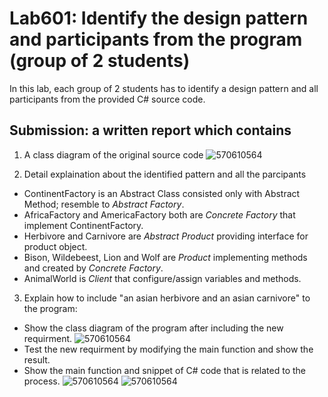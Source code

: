 # Lab601: Identify the design pattern and participants from the program (group of 2 students)

In this lab, each group of 2 students has to identify a design pattern and all participants 
from the provided C# source code. 

## Submission: a written report which contains

1. A class diagram of the original source code
![570610564](https://scontent-hkg3-1.xx.fbcdn.net/hphotos-xap1/v/t34.0-12/12077405_891275027616423_1246979541_n.jpg?oh=e483735ef79dc2749b26aed5e8c7e03d&oe=5610D87E)

2. Detail explaination about the identified pattern and all the parcipants
  - ContinentFactory is an Abstract Class consisted only with Abstract Method; resemble to *Abstract Factory*.
  - AfricaFactory and AmericaFactory both are *Concrete Factory* that implement ContinentFactory.
  - Herbivore and Carnivore are *Abstract Product* providing interface for product object.
  - Bison, Wildebeest, Lion and Wolf are *Product* implementing methods and created by *Concrete Factory*.
  - AnimalWorld is *Client* that configure/assign variables and methods.
  
3. Explain how to include "an asian herbivore and an asian carnivore" to the program: 
  - Show the class diagram of the program after including the new requirment.
![570610564](https://scontent-hkg3-1.xx.fbcdn.net/hphotos-xpa1/v/t35.0-12/12085247_891280237615902_516991075_o.jpg?oh=d1699ac3a853700f0cc38cdd584dfd11&oe=560FD4AD)
  - Test the new requirment by modifying the main function and show the result.
  - Show the main function and snippet of C# code that is related to the process.
![570610564](https://fbcdn-sphotos-b-a.akamaihd.net/hphotos-ak-xal1/v/t34.0-12/12092681_891280404282552_1408138374_n.jpg?oh=bf1f2f644a89efa3efb6ad943bd84e80&oe=561098F5&__gda__=1443955106_1a1d13f3afe2027848ddce0faecb5655) ![570610564](https://scontent-hkg3-1.xx.fbcdn.net/hphotos-xlt1/v/t34.0-12/12084085_891280780949181_822341951_n.jpg?oh=7d20bb6639b3239af0590b27d9a4d8ef&oe=561099EF)
